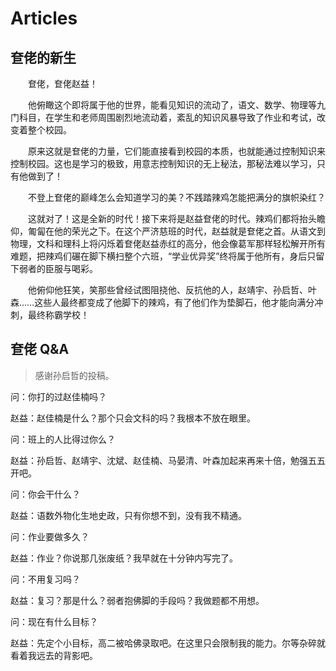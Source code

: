# Articles

## 奆佬的新生

&emsp;&emsp;奆佬，奆佬赵益！

&emsp;&emsp;他俯瞰这个即将属于他的世界，能看见知识的流动了，语文、数学、物理等九门科目，在学生和老师周围剧烈地流动着，紊乱的知识风暴导致了作业和考试，改变着整个校园。

&emsp;&emsp;原来这就是奆佬的力量，它们能直接看到校园的本质，也就能通过控制知识来控制校园。这也是学习的极致，用意志控制知识的无上秘法，那秘法难以学习，只有他做到了！

&emsp;&emsp;不登上奆佬的巅峰怎么会知道学习的美？不践踏辣鸡怎能把满分的旗帜染红？

&emsp;&emsp;这就对了！这是全新的时代！接下来将是赵益奆佬的时代。辣鸡们都将抬头瞻仰，匍匐在他的荣光之下。在这个严济慈班的时代，赵益就是奆佬之首。从语文到物理，文科和理科上将闪烁着奆佬赵益赤红的高分，他会像葛军那样轻松解开所有难题，把辣鸡们碾在脚下横扫整个六班，“学业优异奖”终将属于他所有，身后只留下弱者的臣服与喝彩。

&emsp;&emsp;他俯仰他狂笑，笑那些曾经试图阻挠他、反抗他的人，赵靖宇、孙启哲、叶森……这些人最终都变成了他脚下的辣鸡，有了他们作为垫脚石，他才能向满分冲刺，最终称霸学校！

## 奆佬 Q\&A
> 感谢孙启哲的投稿。

问：你打的过赵佳楠吗？

赵益：赵佳楠是什么？那个只会文科的吗？我根本不放在眼里。

问：班上的人比得过你么？

赵益：孙启哲、赵靖宇、沈斌、赵佳楠、马晏清、叶森加起来再来十倍，勉强五五开吧。

问：你会干什么？

赵益：语数外物化生地史政，只有你想不到，没有我不精通。

问：作业要做多久？

赵益：作业？你说那几张废纸？我早就在十分钟内写完了。

问：不用复习吗？

赵益：复习？那是什么？弱者抱佛脚的手段吗？我做题都不用想。

问：现在有什么目标？

赵益：先定个小目标，高二被哈佛录取吧。在这里只会限制我的能力。尔等杂碎就看着我远去的背影吧。
